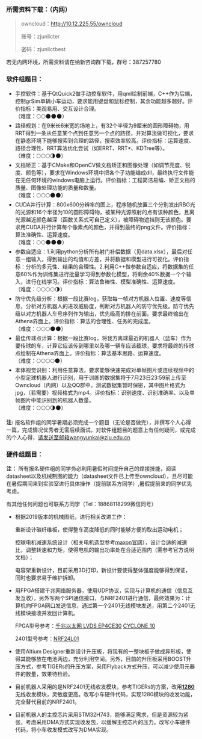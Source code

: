 ### 所需资料下载：（内网）

> owncloud：http://10.12.225.55/owncloud
>
> 账号：zjunlicter
>
> 密码：zjunlictbest

若无内网环境，所需资料请在纳新咨询群下载，群号：387257780

### 软件组题目：

- 手控软件：基于QtQuick2做手动控车软件，用qml绘制前端，C++作为后端，控制grSim单辆小车运动，要求能用键盘和鼠标控制，其余功能越多越好。评价指标：美观易用、交互设计合理。<br>（难度：:full_moon::full_moon::new_moon::new_moon::new_moon:）
- 路径规划：在9米长6米宽的场地上，有32个半径为9厘米的圆形障碍物，用RRT得到一条从任意某个点到任意另一个点的路径，并对算法做可视化，要求在静态环境下能够搜索到合理的路径，搜索效率较高。评价指标：运算速度、路径合理性、RRT算法优化尝试（如ERRT、RRT*、KDTree等）。<br>（难度：:full_moon::full_moon::full_moon::last_quarter_moon::new_moon:）
- 文档矫正：基于CMake和OpenCV做文档矫正和图像处理（如调节亮度、锐度、颜色等），要求在Windows环境中把各个子功能编成dll，最终执行文件能在无任何环境的windows电脑上运行。评价指标：工程简洁易编、矫正文档的质量、图像处理功能的质量和数量。<br>（难度：:full_moon::full_moon::full_moon::new_moon::new_moon:）
- CUDA并行计算：800x600分辨率的图上，程序随机放置三个分别发出RBG光的光源和16个半径为10的圆形障碍物，被某种光源照射的点有该种颜色，且离光源越近颜色越深（函数关系式可自己定义），被障碍物遮挡则无该颜色。要求用CUDA并行计算每个像素点的颜色，并得到最终的png文件。评价指标：算法准确性、运算速度。<br>（难度：:full_moon::full_moon::new_moon::new_moon::new_moon:）
- 参数自适应：1.利用python分析所有射门补偿数据（见data.xlsx），最后对任意一组输入，得到输出的均值和方差，并将数据和模型进行可视化。评价指标：分析的多元性、结果的合理性。2.利用C++做参数自适应，将数据集的任意60%作为训练集进行批量学习得到参数化模型，将剩余40%数据一个个输入，进行在线学习。评价指标：算法鲁棒性、模型准确性、运算速度。<br>（难度：:full_moon::full_moon::full_moon::full_moon::last_quarter_moon:）
- 防守优先级分析：根据一段比赛log，获取每一帧对方机器人位置、速度等信息，分析对方机器人的进攻威胁度，判断对方机器人的防守优先级。防守优先级以对方机器人车号序列作为输出，优先级高的排在前面。要求最终输出在Athena界面上。评价指标：算法的合理性、任务的完成度。<br>（难度：:full_moon::full_moon::full_moon::new_moon::new_moon:）
- 最佳传球点计算：根据一段比赛log，将我方离球最近的机器人（蓝车）作为要传球的车，计算它应该传到哪里以及哪一辆车应该截球，要求将最终的传球点绘制在Athena界面上。评价指标：算法基本思路、运算速度。<br>（难度：:full_moon::full_moon::full_moon::full_moon::new_moon:）
- 本体视觉识别：利用任意算法，要求能够快速完成对单帧图片或连续视频中的小型足球机器人进行识别，用于训练的数据集将于7月23日23:59前上传至Owncloud（内网）以及QQ群中。测试数据集暂时保密，其中图片格式为jpg，（若需要）视频格式为mp4。评价指标：识别速度、识别准确率、以及单帧图片中能识别到的机器人数量。<br>（难度：:full_moon::full_moon::full_moon::last_quarter_moon::new_moon:）

**注:** 报名软件组的同学暑期必须完成一个题目（无论是否做完），并撰写个人心得一篇，完成情况优秀者无需后续面试。对软件组题目的题意上有任何疑问，或完成的个人心得，请发送至邮箱wangyunkai@zju.edu.cn

### 硬件组题目：
**注：** 所有报名硬件组的同学务必利用暑假时间提升自己的焊接技能，阅读datasheet以及机械制图的能力（datasheet文件已上传至owncloud），且尽可能在暑假期间来到实验室进行具体操作（提前联系方同学）,暑假提前来的同学优先考虑。

有其他任何问题也可联系方同学（Tel：18868118299微信同号）

- 根据2019版本的机械图纸，进行相关改进工作：

  重新设计碳纤维板，使得整车高度降低的同时能够方便的取出运动电机；

  控球电机减速系统设计（相关电机选型参考[maxon官网](https://www.maxongroup.com/maxon/view/content/index)），设计合适的减速比，调整转速和力矩，使得电机的输出功率处在合适范围内（需参考官方说明文档）；

  电容架重新设计，目前采用3D打印，新设计要使得整体强度能够得到保证，同时也要求易于维护拆卸。

- 用FPGA搭建千兆网络服务器，使用UDP协议，实现与计算机的通信（信息互发互收），另外写两个SPI通信接口，与NRF2401进行通信，最终效果为：计算机向FPGA网口发送信息，通过第一个2401无线模块发送，用第二个2401无线模块接收并发回计算机。

  FPGA型号参考：[千兆以太网 LVDS EP4CE30](<https://item.taobao.com/item.htm?spm=a230r.1.14.30.4fbe621bJklKmj&id=586385237534&ns=1&abbucket=19#detail>)  [CYCLONE 10 ](<https://item.taobao.com/item.htm?spm=a230r.1.14.89.342479b2NMIxAH&id=579940363067&ns=1&abbucket=19#detail>)

  2401型号参考：[NRF24L01](<https://item.taobao.com/item.htm?spm=a1z09.2.0.0.60632e8d3NB4iV&id=575687004483&_u=g1sfmk31a1b5>)

- 使用Altium Designer重新设计升压板，将现有的一整块板子做成异形板，使得其能够放在电池两边，充分利用空间。另外，目前的升压板采用BOOST升压方式，参考TIGERs的升压方案，采用Flyback方式升压，可以减少使用元器件的数量，效果待检验。

- 目前机器人采用的是NRF2401无线收发模块，参考TIGERs的方案，改用[**1280**](<http://www.nicerf.cn/product_97_200.html>)无线收发模块，灵敏度更高。改写小车硬件代码，实现1280模块的收发功能，完全替代目前的NRF2401。

- 目前机器人的主控芯片采用STM32H743，能够满足需求，但是资源较为紧张，考虑采用DMA方式实现收发包，以缓解主控芯片的压力。改写小车硬件代码，将小车收发模式改写为DMA实现。

